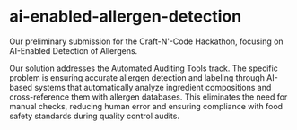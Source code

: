 # ai-enabled-allergen-detection
Our preliminary submission for the Craft-N'-Code Hackathon, focusing on AI-Enabled Detection of Allergens. 

Our solution addresses the Automated Auditing Tools track. The specific problem is ensuring accurate allergen detection and labeling through AI-based systems that automatically analyze ingredient compositions and cross-reference them with allergen databases. This eliminates the need for manual checks, reducing human error and ensuring compliance with food safety standards during quality control audits.
